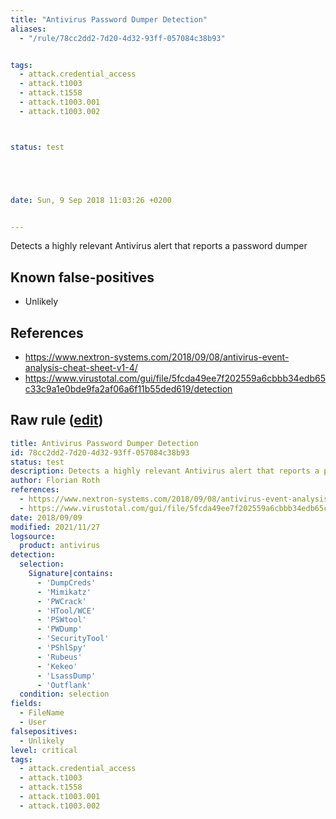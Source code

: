 ```yaml
---
title: "Antivirus Password Dumper Detection"
aliases:
  - "/rule/78cc2dd2-7d20-4d32-93ff-057084c38b93"


tags:
  - attack.credential_access
  - attack.t1003
  - attack.t1558
  - attack.t1003.001
  - attack.t1003.002



status: test





date: Sun, 9 Sep 2018 11:03:26 +0200


---
```


Detects a highly relevant Antivirus alert that reports a password dumper

<!--more-->


## Known false-positives

* Unlikely



## References

* https://www.nextron-systems.com/2018/09/08/antivirus-event-analysis-cheat-sheet-v1-4/
* https://www.virustotal.com/gui/file/5fcda49ee7f202559a6cbbb34edb65c33c9a1e0bde9fa2af06a6f11b55ded619/detection


## Raw rule ([edit](https://github.com/SigmaHQ/sigma/edit/master/rules/application/antivirus/av_password_dumper.yml))
```yaml
title: Antivirus Password Dumper Detection
id: 78cc2dd2-7d20-4d32-93ff-057084c38b93
status: test
description: Detects a highly relevant Antivirus alert that reports a password dumper
author: Florian Roth
references:
  - https://www.nextron-systems.com/2018/09/08/antivirus-event-analysis-cheat-sheet-v1-4/
  - https://www.virustotal.com/gui/file/5fcda49ee7f202559a6cbbb34edb65c33c9a1e0bde9fa2af06a6f11b55ded619/detection
date: 2018/09/09
modified: 2021/11/27
logsource:
  product: antivirus
detection:
  selection:
    Signature|contains:
      - 'DumpCreds'
      - 'Mimikatz'
      - 'PWCrack'
      - 'HTool/WCE'
      - 'PSWtool'
      - 'PWDump'
      - 'SecurityTool'
      - 'PShlSpy'
      - 'Rubeus'
      - 'Kekeo'
      - 'LsassDump'
      - 'Outflank'
  condition: selection
fields:
  - FileName
  - User
falsepositives:
  - Unlikely
level: critical
tags:
  - attack.credential_access
  - attack.t1003
  - attack.t1558
  - attack.t1003.001
  - attack.t1003.002

```
